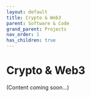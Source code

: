 ```yaml
---
layout: default
title: Crypto & Web3
parent: Software & Code
grand_parent: Projects
nav_order: 1
has_children: true
---
```


# Crypto & Web3

(Content coming soon...)

